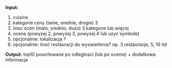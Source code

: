 **Input:**

1. cuisine
2. kategorie ceny (tanie, srednie, drogie) 3
3. ilosc ocen (malo, srednio, duzo) 3 kategorie lub więcej
4. ocena (powyzej 2, powyzej 3, powyzej 4 lub uzyc symbole)
5. opcjonalnie: lokalizacja ?
6. opcjonalnie: ilość restauracji do wyswietlenia? np. 3 restauracje, 5, 10 itd

**Output:**
top10 posortowane po odleglosci (lub po ocenie) + dodatkowa informacja
